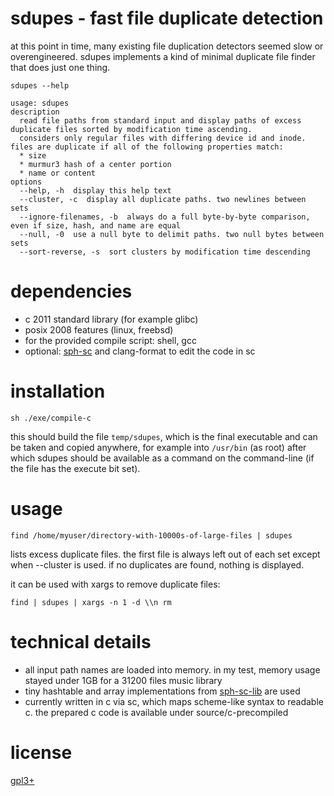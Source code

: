 # sdupes - fast file duplicate detection
at this point in time, many existing file duplication detectors seemed slow or overengineered. sdupes implements a kind of minimal duplicate file finder that does just one thing.

`sdupes --help`
~~~
usage: sdupes
description
  read file paths from standard input and display paths of excess duplicate files sorted by modification time ascending.
  considers only regular files with differing device id and inode. files are duplicate if all of the following properties match:
  * size
  * murmur3 hash of a center portion
  * name or content
options
  --help, -h  display this help text
  --cluster, -c  display all duplicate paths. two newlines between sets
  --ignore-filenames, -b  always do a full byte-by-byte comparison, even if size, hash, and name are equal
  --null, -0  use a null byte to delimit paths. two null bytes between sets
  --sort-reverse, -s  sort clusters by modification time descending
~~~

# dependencies
* c 2011 standard library (for example glibc)
* posix 2008 features (linux, freebsd)
* for the provided compile script: shell, gcc
* optional: [sph-sc](https://github.com/sph-mn/sph-sc) and clang-format to edit the code in sc

# installation
~~~
sh ./exe/compile-c
~~~
this should build the file `temp/sdupes`, which is the final executable and can be taken and copied anywhere, for example into `/usr/bin` (as root) after which sdupes should be available as a command on the command-line (if the file has the execute bit set).

# usage
~~~
find /home/myuser/directory-with-10000s-of-large-files | sdupes
~~~

lists excess duplicate files. the first file is always left out of each set except when --cluster is used.
if no duplicates are found, nothing is displayed.

it can be used with xargs to remove duplicate files:
~~~
find | sdupes | xargs -n 1 -d \\n rm
~~~

# technical details
* all input path names are loaded into memory. in my test, memory usage stayed under 1GB for a 31200 files music library
* tiny hashtable and array implementations from [sph-sc-lib](https://github.com/sph-mn/sph-sc-lib) are used
* currently written in c via sc, which maps scheme-like syntax to readable c. the prepared c code is available under source/c-precompiled

# license
[gpl3+](https://www.gnu.org/licenses/gpl-3.0.txt)
